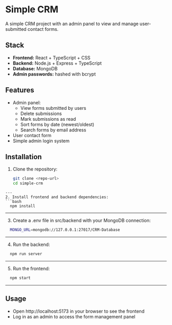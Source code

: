 # Simple CRM

A simple CRM project with an admin panel to view and manage user-submitted contact forms.

## Stack

- **Frontend:** React + TypeScript + CSS
- **Backend:** Node.js + Express + TypeScript
- **Database:** MongoDB
- **Admin passwords:** hashed with bcrypt

## Features

- Admin panel:
  - View forms submitted by users
  - Delete submissions
  - Mark submissions as read
  - Sort forms by date (newest/oldest)
  - Search forms by email address
- User contact form
- Simple admin login system

## Installation

1. Clone the repository:
   ```bash
   git clone <repo-url>
   cd simple-crm
  ```
---
2. Install frontend and backend dependencies:
  ```bash
    npm install
  ```
---
3. Create a .env file in src/backend with your MongoDB connection:
  ```bash
    MONGO_URL=mongodb://127.0.0.1:27017/CRM-Database
  ```
---
4. Run the backend:
  ```bash
    npm run server
  ```
---
5. Run the frontend:
  ```bash
    npm start
  ```
---
## Usage
- Open http://localhost:5173 in your browser to see the frontend
- Log in as an admin to access the form management panel